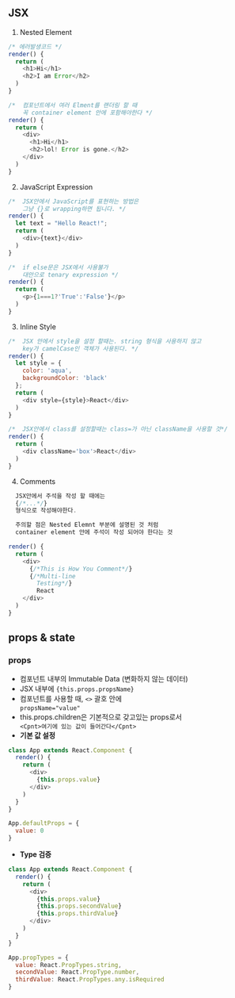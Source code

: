## JSX

1. Nested Element
```js
/* 에러발생코드 */
render() {
  return (
    <h1>Hi</h1>
    <h2>I am Error</h2>
  )
}

/*  컴포넌트에서 여러 Elment를 랜더링 할 때
    꼭 container element 안에 포함해야한다 */
render() {
  return (
    <div>
      <h1>Hi</h1>
      <h2>lol! Error is gone.</h2>
    </div>
  )
}
```

2. JavaScript Expression

```js
/*  JSX안에서 JavaScript를 표현하는 방법은
    그냥 {}로 wrapping하면 됩니다. */
render() {
  let text = "Hello React!";
  return (
    <div>{text}</div>
  )
}

/*  if else문은 JSX에서 사용불가
    대안으로 tenary expression */
render() {
  return (
    <p>{1===1?'True':'False'}</p>
  )
}
```

3. Inline Style
```js
/*  JSX 안에서 style을 설정 할때는. string 형식을 사용하지 않고
    key가 camelCase인 객체가 사용된다. */
render() {
  let style = {
    color: 'aqua',
    backgroundColor: 'black'
  };
  return (
    <div style={style}>React</div>
  )
}

/*  JSX안에서 class를 설정할때는 class=가 아닌 className을 사용할 것*/
render() {
  return (
    <div className='box'>React</div>
  )
}
```

4. Comments
```js
  JSX안에서 주석을 작성 할 때에는
  {/*...*/}
  형식으로 작성해야한다.

  주의할 점은 Nested Elemnt 부분에 설명된 것 처럼
  container element 안에 주석이 작성 되어야 한다는 것

render() {
  return (
    <div>
      {/*This is How You Comment*/}
      {/*Multi-line
        Testing*/}
        React
    </div>
  )
}
```

## props & state

### props
  - 컴포넌트 내부의 Immutable Data (변화하지 않는 데이터)
  - JSX 내부에 `{this.props.propsName}`
  - 컴포넌트를 사용할 때, `<>` 괄호 안에  
    `propsName="value"`
  - this.props.children은 기본적으로 갖고있는 props로서  
    `<Cpnt>여기에 있는 값이 들어간다</Cpnt>`
  - **기본 값 설정**
  ```js
  class App extends React.Component {
    render() {
      return (
        <div>
          {this.props.value}
        </div>
      )
    }
  }

  App.defaultProps = {
    value: 0
  }
  ```
  - **Type 검증**
  ```js
  class App extends React.Component {
    render() {
      return (
        <div>
          {this.props.value}
          {this.props.secondValue}
          {this.props.thirdValue}
        </div>
      )
    }
  }

  App.propTypes = {
    value: React.PropTypes.string,
    secondValue: React.PropType.number,
    thirdValue: React.PropTypes.any.isRequired
  }
  ```
